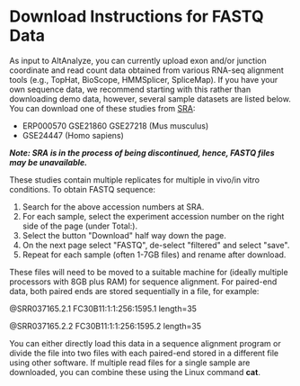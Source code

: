 # Download Instructions for FASTQ Data #

As input to AltAnalyze, you can currently upload exon and/or junction coordinate and read count data obtained from various RNA-seq alignment tools (e.g., TopHat, BioScope, HMMSplicer, SpliceMap). If you have your own sequence data, we recommend starting with this rather than downloading demo data, however, several sample datasets are listed below. You can download one of these studies from [SRA](http://www.ncbi.nlm.nih.gov/sra):

  * ERP000570 GSE21860 GSE27218 (Mus musculus)
  * GSE24447 (Homo sapiens)

_**Note: SRA is in the process of being discontinued, hence, FASTQ files may be unavailable.**_

These studies contain multiple replicates for multiple in vivo/in vitro conditions. To obtain FASTQ sequence:
  1. Search for the above accession numbers at SRA.
  1. For each sample, select the experiment accession number on the right side of the page (under Total:).
  1. Select the button "Download" half way down the page.
  1. On the next page select "FASTQ", de-select "filtered" and select "save".
  1. Repeat for each sample (often 1-7GB files) and rename after download.

These files will need to be moved to a suitable machine for (ideally multiple processors with 8GB plus RAM) for sequence alignment. For paired-end data, both paired ends are stored sequentially in a file, for example:

@SRR037165.2.1 FC30B11:1:1:256:1595.1 length=35

@SRR037165.2.2 FC30B11:1:1:256:1595.2 length=35

You can either directly load this data in a sequence alignment program or divide the file into two files with each paired-end stored in a different file using other software. If multiple read files for a single sample are downloaded, you can combine these using the Linux command **cat**.